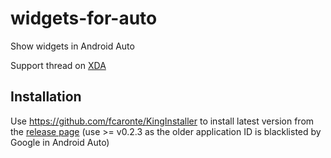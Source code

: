 # widgets-for-auto
Show widgets in Android Auto

Support thread on [XDA](https://forum.xda-developers.com/android-auto/android-auto-general/app-widgets-android-auto-t3744179)

## Installation

Use https://github.com/fcaronte/KingInstaller to install latest version from the [release page](https://github.com/ns130291/widgets-for-auto/releases) (use >= v0.2.3 as the older application ID is blacklisted by Google in Android Auto)

